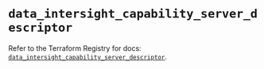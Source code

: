# `data_intersight_capability_server_descriptor`

Refer to the Terraform Registry for docs: [`data_intersight_capability_server_descriptor`](https://registry.terraform.io/providers/ciscodevnet/intersight/1.0.71/docs/data-sources/capability_server_descriptor).
